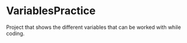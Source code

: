# VariablesPractice
Project that shows the different variables that can be worked with while coding.
